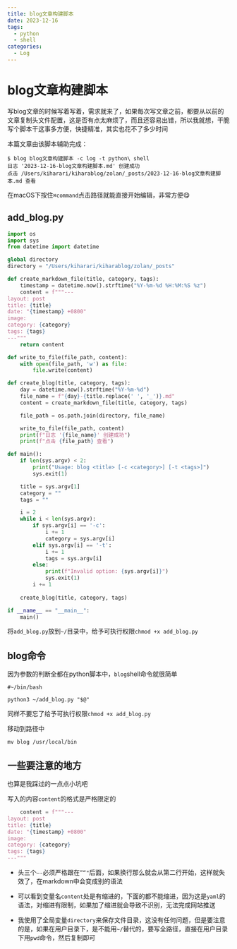 ```yaml
---
title: blog文章构建脚本 
date: 2023-12-16
tags: 
  - python 
  - shell
categories: 
  - Log
---
```


# blog文章构建脚本

写blog文章的时候写着写着，需求就来了，如果每次写文章之前，都要从以前的文章复制头文件配置，这是否有点太麻烦了，而且还容易出错，所以我就想，干脆写个脚本干这事多方便，快捷精准，其实也花不了多少时间

<!-- more -->

本篇文章由该脚本辅助完成：

```shell
$ blog blog文章构建脚本 -c log -t python\ shell
日志 '2023-12-16-blog文章构建脚本.md' 创建成功
点击 /Users/kiharari/kiharablog/zolan/_posts/2023-12-16-blog文章构建脚本.md 查看
```

在macOS下按住`⌘command`点击路径就能直接开始编辑，非常方便😋

## add_blog.py

```python
import os
import sys
from datetime import datetime

global directory
directory = "/Users/kiharari/kiharablog/zolan/_posts"

def create_markdown_file(title, category, tags):
    timestamp = datetime.now().strftime("%Y-%m-%d %H:%M:%S %z")
    content = f"""---
layout: post
title: {title}
date: "{timestamp} +0800"
image: 
category: {category}
tags: {tags}
---"""
    return content

def write_to_file(file_path, content):
    with open(file_path, 'w') as file:
        file.write(content)

def create_blog(title, category, tags):
    day = datetime.now().strftime("%Y-%m-%d")
    file_name = f"{day}-{title.replace(' ', '_')}.md"
    content = create_markdown_file(title, category, tags)

    file_path = os.path.join(directory, file_name)

    write_to_file(file_path, content)
    print(f"日志 '{file_name}' 创建成功")
    print(f"点击 {file_path} 查看")

def main():
    if len(sys.argv) < 2:
        print("Usage: blog <title> [-c <category>] [-t <tags>]")
        sys.exit(1)

    title = sys.argv[1]
    category = ""
    tags = ""

    i = 2
    while i < len(sys.argv):
        if sys.argv[i] == '-c':
            i += 1
            category = sys.argv[i]
        elif sys.argv[i] == '-t':
            i += 1
            tags = sys.argv[i]
        else:
            print(f"Invalid option: {sys.argv[i]}")
            sys.exit(1)
        i += 1
        
    create_blog(title, category, tags)

if __name__ == "__main__":
    main()

```

将`add_blog.py`放到`~/`目录中，给予可执行权限`chmod +x add_blog.py`

## blog命令

因为参数的判断全都在python脚本中，`blog`shell命令就很简单

```shell
#~/bin/bash

python3 ~/add_blog.py "$@"
```

同样不要忘了给予可执行权限`chmod +x add_blog.py`

移动到路径中

```shell
mv blog /usr/local/bin
```

## 一些要注意的地方

也算是我踩过的一点点小坑吧

写入的内容`content`的格式是严格限定的

```python
	content = f"""---
layout: post
title: {title}
date: "{timestamp} +0800"
image: 
category: {category}
tags: {tags}
---"""
```

- 头三个`–-`必须严格跟在`”“"`后面，如果换行那么就会从第二行开始，这样就失效了，在markdown中会变成别的语法

- 可以看到变量名`content`处是有缩进的，下面的都不能缩进，因为这是`yaml`的语法，对缩进有限制，如果加了缩进就会导致不识别，无法完成网站推送

- 我使用了全局变量`directory`来保存文件目录，这没有任何问题，但是要注意的是，如果在用户目录下，是不能用`~/`替代的，要写全路径，直接在用户目录下用`pwd`命令，然后复制即可
